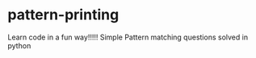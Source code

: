 # pattern-printing
Learn code in a fun way!!!!! 
Simple Pattern matching questions 
solved in python 
